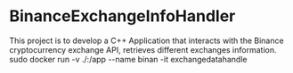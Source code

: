 # BinanceExchangeInfoHandler
This project is to develop a C++ Application that interacts with the Binance cryptocurrency exchange API, retrieves different exchanges information.
sudo docker run -v ./:/app --name binan -it exchangedatahandle
